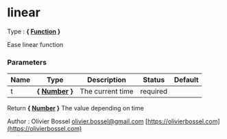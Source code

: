 # linear

<!-- @namespace: sugar.js.easing.linear -->

Type : **{ [Function](https://developer.mozilla.org/fr/docs/Web/JavaScript/Reference/Objets_globaux/Function) }**


Ease linear function



### Parameters
Name  |  Type  |  Description  |  Status  |  Default
------------  |  ------------  |  ------------  |  ------------  |  ------------
t  |  **{ [Number](https://developer.mozilla.org/fr/docs/Web/JavaScript/Reference/Objets_globaux/Number) }**  |  The current time  |  required  |

Return **{ [Number](https://developer.mozilla.org/fr/docs/Web/JavaScript/Reference/Objets_globaux/Number) }** The value depending on time

Author : Olivier Bossel [olivier.bossel@gmail.com](mailto:olivier.bossel@gmail.com) [https://olivierbossel.com](https://olivierbossel.com)